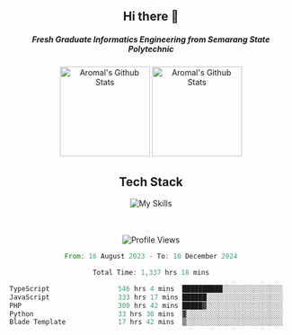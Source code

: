 <div align="center">
  <h2>Hi there 👋</h2>

  <h5>Fresh Graduate Informatics Engineering from Semarang State Polytechnic</h5>

  <img
    height="160"
    alt="Aromal's Github Stats"
    src="https://github-readme-stats.vercel.app/api?username=dafariski77&show_icons=true&theme=tokyonight&count_private=true"
  />
  <img
    alt="Aromal's Github Stats"
    height="160"
    src="https://github-readme-stats.vercel.app/api/top-langs/?username=dafariski77&layout=compact&theme=tokyonight"
  />

  <h2>Tech Stack</h2>
  
![My Skills](https://simpleskill.icons.workers.dev/svg?i=typescript,next.js,react,tailwindcss,shadcnui,reactquery,prisma,socketdotio,zod)

  <br /><br />
  <img src="https://komarev.com/ghpvc/?username=dafariski77&abbreviated=true" alt="Profile Views">
    
  <!--START_SECTION:waka-->

```rust
From: 16 August 2023 - To: 10 December 2024

Total Time: 1,337 hrs 18 mins

TypeScript                 546 hrs 4 mins  ██████████░░░░░░░░░░░░░░░   40.38 %
JavaScript                 333 hrs 17 mins ██████░░░░░░░░░░░░░░░░░░░   24.64 %
PHP                        300 hrs 42 mins █████▓░░░░░░░░░░░░░░░░░░░   22.23 %
Python                     33 hrs 30 mins  ▓░░░░░░░░░░░░░░░░░░░░░░░░   02.48 %
Blade Template             17 hrs 42 mins  ▒░░░░░░░░░░░░░░░░░░░░░░░░   01.31 %
```

<!--END_SECTION:waka-->
</div>
